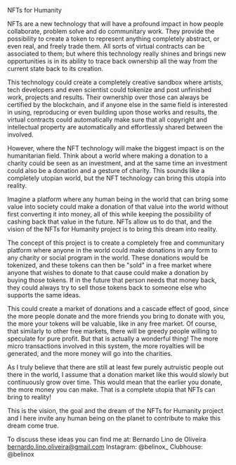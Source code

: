 NFTs for Humanity

NFTs are a new technology that will have a profound impact in how people collaborate, problem solve and do communitary work.
They provide the possibility to create a token to represent anything completely abstract, or even real, and freely trade them.
All sorts of virtual contracts can be associated to them; but where this technology really shines and brings new opportunities is in its ability to trace back ownership all the way from the current state back to its creation.

This technology could create a completely creative sandbox where artists, tech developers and even scientist could tokenize and post unfinished work, projects and results. Their ownership over those can always be certified by the blockchain, and if anyone else in the same field is interested in using, reproducing or even building upon those works and results, the virtual contracts could automatically make sure that all copyright and intellectual property are automatically and effortlessly shared between the involved.

However, where the NFT technology will make the biggest impact is on the humanitarian field.
Think about a world where making a donation to a charity could be seen as an investment, and at the same time an investment could also be a donation and a gesture of charity. This sounds like a completely utopian world, but the NFT technology can bring this utopia into reality.

Imagine a platform where any human being in the world that can bring some value into society could make a donation of that value into the world without first converting it into money, all of this while keeping the possibility of cashing back that value in the future. NFTs allow us to do that, and the vision of the NFTs for Humanity project is to bring this dream into reality.

The concept of this project is to create a completely free and communitary platform where anyone in the world could make donations in any form to any charity or social program in the world. These donations would be tokenized, and these tokens can then be "sold" in a free market where anyone that wishes to donate to that cause could make a donation by buying those tokens. If in the future that person needs that money back, they could always try to sell those tokens back to someone else who supports the same ideas.

This could create a market of donations and a cascade effect of good, since the more people donate and the more friends you bring to donate with you, the more your tokens will be valuable, like in any free market. Of course, that similarly to other free markets, there will be greedy people willing to speculate for pure profit. But that is actually a wonderful thing! The more micro transactions involved in this system, the more royalties will be generated, and the more money will go into the charities.

As I truly believe that there are still at least few purely autruistic people out there in the world, I assume that a donation market like this would slowly but continuously grow over time. This would mean that the earlier you donate, the more money you can make. 
That is a complete utopia that NFTs can bring to reality!

This is the vision, the goal and the dream of the NFTs for Humanity project and I here invite any human being on the planet to contribute to make this dream come true.


To discuss these ideas you can find me at:
Bernardo Lino de Oliveira
bernardo.lino.oliveira@gmail.com
Instagram: @belinox_
Clubhouse: @belinox
